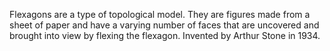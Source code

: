 Flexagons are a type of topological model. They are figures made from a
sheet of paper and have a varying number of faces that are uncovered and
brought into view by flexing the flexagon. Invented by Arthur Stone in
1934.
